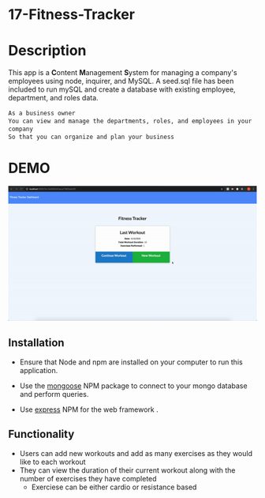 # 17-Fitness-Tracker

# Description 

This app is a **C**ontent **M**anagement **S**ystem for managing a company's employees using node, inquirer, and MySQL.
A seed.sql file has been included to run mySQL and create a database with existing employee, department, and roles data. 

```
As a business owner
You can view and manage the departments, roles, and employees in your company
So that you can organize and plan your business
```

# DEMO 
![Fitness Tracker Demo](assets/demo.gif)

## Installation

* Ensure that Node and npm are installed on your computer to run this application. 

* Use the [mongoose](https://www.npmjs.com/package/mongoose) NPM package to connect to your mongo database and perform queries.

* Use [express](https://www.npmjs.com/package/express) NPM for the web framework .

## Functionality 

* Users can add new workouts and add as many exercises as they would like to each workout 
* They can view the duration of their current workout along with the number of exercises they have completed 
  * Exerciese can be either cardio or resistance based 
